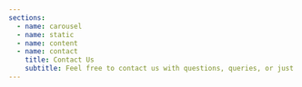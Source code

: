 ```yaml
---
sections:
  - name: carousel
  - name: static
  - name: content
  - name: contact
    title: Contact Us
    subtitle: Feel free to contact us with questions, queries, or just to say "Hi".
---
```


